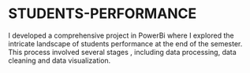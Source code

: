 # STUDENTS-PERFORMANCE
I developed a comprehensive project in PowerBi where I explored the intricate landscape of students performance at the end of the semester. This process involved several stages , including data processing, data cleaning and data visualization.
